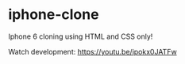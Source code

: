 # iphone-clone

Iphone 6 cloning using HTML and CSS only!

Watch development: https://youtu.be/ipokx0JATFw
